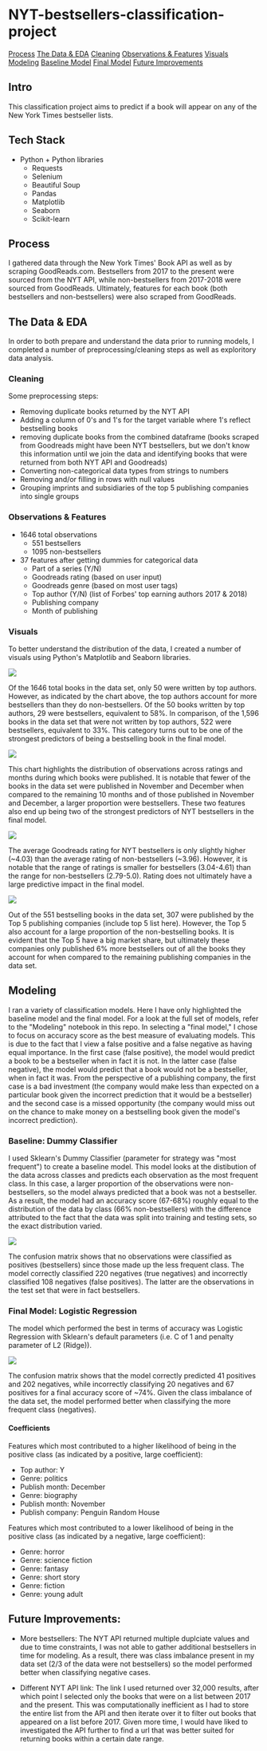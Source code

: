# NYT-bestsellers-classification-project

[Process](#process)
[The Data & EDA](#the-data-&-eda)
    [Cleaning](#cleaning)
    [Observations & Features](#observations-&-features)
    [Visuals](#visuals)
[Modeling](#modeling)
[Baseline Model](#baseline:-dummy-classifier)
[Final Model](#final-model:-logistic-regression)
[Future Improvements](#future-improvements)

## Intro

This classification project aims to predict if a book will appear on any of the New York Times bestseller lists.

## Tech Stack

- Python + Python libraries
    - Requests
    - Selenium
    - Beautiful Soup
    - Pandas
    - Matplotlib
    - Seaborn
    - Scikit-learn
    
## Process

I gathered data through the New York Times' Book API as well as by scraping GoodReads.com. Bestsellers from 2017 to the present were sourced from the NYT API, while non-bestsellers from 2017-2018 were sourced from GoodReads. Ultimately, features for each book (both bestsellers and non-bestsellers) were also scraped from GoodReads.


## The Data & EDA

In order to both prepare and understand the data prior to running models, I completed a number of preprocessing/cleaning steps as well as exploritory data analysis. 

### Cleaning

Some preprocessing steps:
- Removing duplicate books returned by the NYT API 
- Adding a column of 0's and 1's for the target variable where 1's reflect bestselling books
- removing duplicate books from the combined dataframe (books scraped from Goodreads might have been NYT bestsellers, but we don't know this information until we join the data and identifying books that were returned from both NYT API and Goodreads)
- Converting non-categorical data types from strings to numbers
- Removing and/or filling in rows with null values
- Grouping imprints and subsidiaries of the top 5 publishing companies into single groups


### Observations & Features

- 1646 total observations
    - 551 bestsellers
    - 1095 non-bestsellers
- 37 features after getting dummies for categorical data
    - Part of a series (Y/N)
    - Goodreads rating (based on user input)
    - Goodreads genre (based on most user tags)
    - Top author (Y/N) (list of Forbes' top earning authors 2017 & 2018)
    - Publishing company
    - Month of publishing

### Visuals

To better understand the distribution of the data, I created a number of visuals using Python's Matplotlib and Seaborn libraries. 

![](/Plots/Top_authors.png)

Of the 1646 total books in the data set, only 50 were written by top authors. However, as indicated by the chart above, the top authors account for more bestsellers than they do non-bestsellers. Of the 50 books written by top authors, 29 were bestsellers, equivalent to 58%. In comparison, of the 1,596 books in the data set that were not written by top authors, 522 were bestsellers, equivalent to 33%. This category turns out to be one of the strongest predictors of being a bestselling book in the final model.

![](/Plots/Publish_month_rating.png)

This chart highlights the distribution of observations across ratings and months during which books were published. It is notable that fewer of the books in the data set were published in November and December when compared to the remaining 10 months and of those published in November and December, a larger proportion were bestsellers. These two features also end up being two of the strongest predictors of NYT bestsellers in the final model.

![](/Plots/Ratings.png)

The average Goodreads rating for NYT bestsellers is only slightly higher (~4.03) than the average rating of non-bestsellers (~3.96). However, it is notable that the range of ratings is smaller for bestsellers (3.04-4.61) than the range for non-bestsellers (2.79-5.0). Rating does not ultimately have a large predictive impact in the final model.

![](/Plots/Top_5_publishing_companies.png)

Out of the 551 bestselling books in the data set, 307 were published by the Top 5 publishing companies (include top 5 list here). However, the Top 5 also account for a large proportion of the non-bestselling books. It is evident that the Top 5 have a big market share, but ultimately these companies only published 6% more bestsellers out of all the books they account for when compared to the remaining publishing companies in the data set.


## Modeling

I ran a variety of classification models. Here I have only highlighted the baseline model and the final model. For a look at the full set of models, refer to the "Modeling" notebook in this repo. In selecting a "final model," I chose to focus on accuracy score as the best measure of evaluating models. This is due to the fact that I view a false positive and a false negative as having equal importance. In the first case (false positive), the model would predict a book to be a bestseller when in fact it is not. In the latter case (false negative), the model would predict that a book would not be a bestseller, when in fact it was. From the perspective of a publishing company, the first case is a bad investment (the company would make less than expected on a particular book given the incorrect prediction that it would be a bestseller) and the second case is a missed opportunity (the company would miss out on the chance to make money on a bestselling book given the model's incorrect prediction).

### Baseline: Dummy Classifier

I used Sklearn's Dummy Classifier (parameter for strategy was "most frequent") to create a baseline model. This model looks at the distibution of the data across classes and predicts each observation as the most frequent class. In this case, a larger proportion of the observations were non-bestsellers, so the model always predicted that a book was not a bestseller. As a result, the model had an accuracy score (67-68%) roughly equal to the distribution of the data by class (66% non-bestsellers) with the difference attributed to the fact that the data was split into training and testing sets, so the exact distribution varied.

![](/Plots/Confusion_Matrix_baseline.png)

The confusion matrix shows that no observations were classified as positives (bestsellers) since those made up the less frequent class. The model correctly classified 220 negatives (true negatives) and incorrectly classified 108 negatives (false positives). The latter are the observations in the test set that were in fact bestsellers.

### Final Model: Logistic Regression

The model which performed the best in terms of accuracy was Logistic Regression with Sklearn's default parameters (i.e. C of 1 and penalty parameter of L2 (Ridge)). 

![](/Plots/Confusion_Matrix_Log.png)

The confusion matrix shows that the model correctly predicted 41 positives and 202 negatives, while incorrectly classifying 20 negatives and 67 positives for a final accuracy score of ~74%. Given the class imbalance of the data set, the model performed better when classifying the more frequent class (negatives).

#### Coefficients

Features which most contributed to a higher likelihood of being in the positive class (as indicated by a positive, large coefficient):
- Top author: Y
- Genre: politics
- Publish month: December
- Genre: biography
- Publish month: November
- Publish company: Penguin Random House

Features which most contributed to a lower likelihood of being in the positive class (as indicated by a negative, large coefficient):

- Genre: horror
- Genre: science fiction
- Genre: fantasy
- Genre: short story
- Genre: fiction
- Genre: young adult

## Future Improvements:

- More bestsellers: The NYT API returned multiple duplciate values and due to time constraints, I was not able to gather additional bestsellers in time for modeling. As a result, there was class imbalance present in my data set (2/3 of the data were not bestsellers) so the model performed better when classifying negative cases. 

- Different NYT API link: The link I used returned over 32,000 results, after which point I selected only the books that were on a list between 2017 and the present. This was computationally inefficient as I had to store the entire list from the API and then iterate over it to filter out books that appeared on a list before 2017. Given more time, I would have liked to investigated the API further to find a url that was better suited for returning books within a certain date range. 

